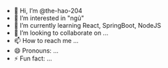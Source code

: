 - 👋 Hi, I’m @the-hao-204
- 👀 I’m interested in "ngủ"
- 🌱 I’m currently learning React, SpringBoot, NodeJS
- 💞️ I’m looking to collaborate on ...
- 📫 How to reach me ...
- 😄 Pronouns: ...
- ⚡ Fun fact: ...

<!---
the-hao-204/the-hao-204 is a ✨ special ✨ repository because its `README.md` (this file) appears on your GitHub profile.
You can click the Preview link to take a look at your changes.
--->
